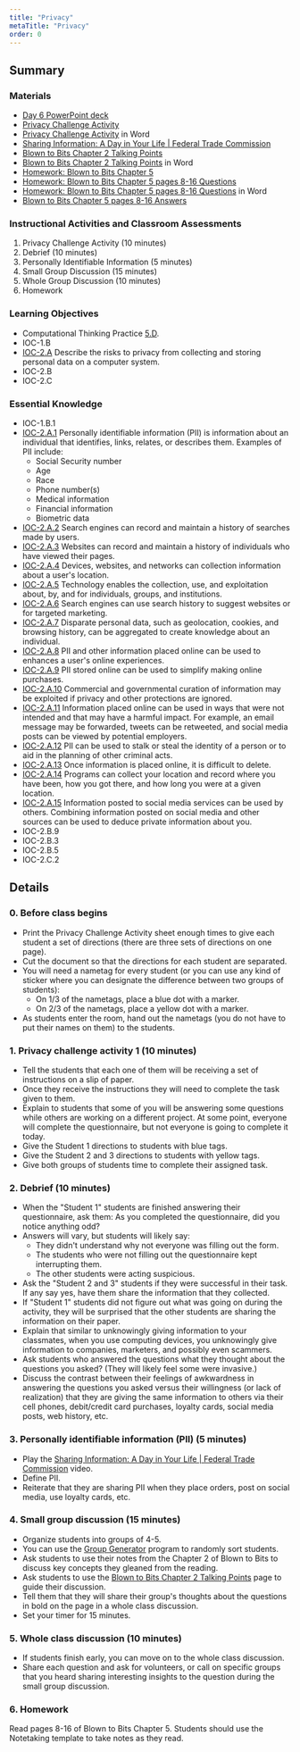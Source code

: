 ```yaml
---
title: "Privacy"
metaTitle: "Privacy"
order: 0
---
```


## Summary

### Materials 

* [Day 6 PowerPoint deck](https://1drv.ms/w/s!AqsgsTyHBmRBj1uJPCezFpCjkQIn?e=IBsgjC)
* [Privacy Challenge Activity](/unit-4/day-6/privacy-challenge-activity)
* [Privacy Challenge Activity](https://1drv.ms/w/s!AqsgsTyHBmRBj0-vqaFJaPFw84hl?e=PI4kBl) in Word 
* [Sharing Information: A Day in Your Life | Federal Trade Commission](https://youtu.be/O5OsQsB7Hg4)
* [Blown to Bits Chapter 2 Talking Points](/unit-4/day-6/blown-to-bits-talking-points)
* [Blown to Bits Chapter 2 Talking Points](https://1drv.ms/w/s!AqsgsTyHBmRBj01a32gAyjQzrIip?e=y4Qjos) in Word
* [Homework: Blown to Bits Chapter 5](https://1drv.ms/w/s!AqsgsTyHBmRBj0w2E5kfNEeagzsD?e=Ycgg51)
* [Homework: Blown to Bits Chapter 5 pages 8-16 Questions](/unit-4/day-6/homework)
* [Homework: Blown to Bits Chapter 5 pages 8-16 Questions](https://1drv.ms/w/s!AqsgsTyHBmRBj0510oacVZLljaYp?e=S5rZRU) in Word
* [Blown to Bits Chapter 5 pages 8-16 Answers](/unit-4/day-6/blown-to-bits-answers)

### Instructional Activities and Classroom Assessments

1. Privacy Challenge Activity (10 minutes)
2. Debrief (10 minutes)
3. Personally Identifiable Information (5 minutes)
4. Small Group Discussion (15 minutes)
5. Whole Group Discussion (10 minutes)
6. Homework

### Learning Objectives 

* Computational Thinking Practice [5.D](https://apcentral.collegeboard.org/pdf/ap-computer-science-principles-course-and-exam-description.pdf#page=23).
* IOC-1.B
* [IOC-2.A](https://apcentral.collegeboard.org/pdf/ap-computer-science-principles-course-and-exam-description.pdf#page=128) Describe the risks to privacy from collecting and storing personal data on a computer system.
* IOC-2.B
* IOC-2.C

### Essential Knowledge

* IOC-1.B.1
* [IOC-2.A.1](https://apcentral.collegeboard.org/pdf/ap-computer-science-principles-course-and-exam-description.pdf#page=128) Personally identifiable information (PII) is information about an individual that identifies, links, relates, or describes them. Examples of PII include:
    * Social Security number 
    * Age
    * Race 
    * Phone number(s)
    * Medical information
    * Financial information
    * Biometric data 
* [IOC-2.A.2](https://apcentral.collegeboard.org/pdf/ap-computer-science-principles-course-and-exam-description.pdf#page=128) Search engines can record and maintain a history of searches made by users. 
* [IOC-2.A.3](https://apcentral.collegeboard.org/pdf/ap-computer-science-principles-course-and-exam-description.pdf#page=128) Websites can record and maintain a history of individuals who have viewed their pages.
* [IOC-2.A.4](https://apcentral.collegeboard.org/pdf/ap-computer-science-principles-course-and-exam-description.pdf#page=128) Devices, websites, and networks can collection information about a user's location. 
* [IOC-2.A.5](https://apcentral.collegeboard.org/pdf/ap-computer-science-principles-course-and-exam-description.pdf#page=128) Technology enables the collection, use, and exploitation about, by, and for individuals, groups, and institutions. 
* [IOC-2.A.6](https://apcentral.collegeboard.org/pdf/ap-computer-science-principles-course-and-exam-description.pdf#page=129) Search engines can use search history to suggest websites or for targeted marketing.
* [IOC-2.A.7](https://apcentral.collegeboard.org/pdf/ap-computer-science-principles-course-and-exam-description.pdf#page=129) Disparate personal data, such as geolocation, cookies, and browsing history, can be aggregated to create knowledge about an individual.
* [IOC-2.A.8](https://apcentral.collegeboard.org/pdf/ap-computer-science-principles-course-and-exam-description.pdf#page=129) PII and other information placed online can be used to enhances a user's online experiences. 
* [IOC-2.A.9](https://apcentral.collegeboard.org/pdf/ap-computer-science-principles-course-and-exam-description.pdf#page=129) PII stored online can be used to simplify making online purchases.
* [IOC-2.A.10](https://apcentral.collegeboard.org/pdf/ap-computer-science-principles-course-and-exam-description.pdf#page=129) Commercial and governmental curation of information may be exploited if privacy and other protections are ignored.  
* [IOC-2.A.11](https://apcentral.collegeboard.org/pdf/ap-computer-science-principles-course-and-exam-description.pdf#page=129) Information placed online can be used in ways that were not intended and that may have a harmful impact. For example, an email message may be forwarded, tweets can be retweeted, and social media posts can be viewed by potential employers.
* [IOC-2.A.12](https://apcentral.collegeboard.org/pdf/ap-computer-science-principles-course-and-exam-description.pdf#page=129) PII can be used to stalk or steal the identity of a person or to aid in the planning of other criminal acts.
* [IOC-2.A.13](https://apcentral.collegeboard.org/pdf/ap-computer-science-principles-course-and-exam-description.pdf#page=129) Once information is placed online, it is difficult to delete.
* [IOC-2.A.14](https://apcentral.collegeboard.org/pdf/ap-computer-science-principles-course-and-exam-description.pdf#page=129) Programs can collect your location and record where you have been, how you got there, and how long you were at a given location.
* [IOC-2.A.15](https://apcentral.collegeboard.org/pdf/ap-computer-science-principles-course-and-exam-description.pdf#page=129) Information posted to social media services can be used by others. Combining information posted on social media and other sources can be used to deduce private information about you. 
* IOC-2.B.9
* IOC-2.B.3
* IOC-2.B.5
* IOC-2.C.2

## Details

### 0. Before class begins

* Print the Privacy Challenge Activity sheet enough times to give each student a set of directions (there are three sets of directions on one page).
* Cut the document so that the directions for each student are separated.
* You will need a nametag for every student (or you can use any kind of sticker where you can designate the difference between two groups of students):
    * On 1/3 of the nametags, place a blue dot with a marker.
    * On 2/3 of the nametags, place a yellow dot with a marker.
* As students enter the room, hand out the nametags (you do not have to put their names on them) to the students.

### 1. Privacy challenge activity 1 (10 minutes)

* Tell the students that each one of them will be receiving a set of instructions on a slip of paper.
* Once they receive the instructions they will need to complete the task given to them.
* Explain to students that some of you will be answering some questions while others are working on a different project. At some point, everyone will complete the questionnaire, but not everyone is going to complete it today.
* Give the Student 1 directions to students with blue tags.
* Give the Student 2 and 3 directions to students with yellow tags.
* Give both groups of students time to complete their assigned task.

### 2. Debrief (10 minutes)

* When the "Student 1" students are finished answering their questionnaire, ask them: As you completed the questionnaire, did you notice anything odd?
* Answers will vary, but students will likely say:
    * They didn't understand why not everyone was filling out the form.
    * The students who were not filling out the questionnaire kept interrupting them.
    * The other students were acting suspicious.
* Ask the "Student 2 and 3" students if they were successful in their task. If any say yes, have them share the information that they collected.
* If "Student 1" students did not figure out what was going on during the activity, they will be surprised that the other students are sharing the information on their paper.
* Explain that similar to unknowingly giving information to your classmates, when you use computing devices, you unknowingly give information to companies, marketers, and possibly even scammers.
* Ask students who answered the questions what they thought about the questions you asked? (They will likely feel some were invasive.)
* Discuss the contrast between their feelings of awkwardness in answering the questions you asked versus their willingness (or lack of realization) that they are giving the same information to others via their cell phones, debit/credit card purchases, loyalty cards, social media posts, web history, etc.

### 3. Personally identifiable information (PII) (5 minutes)

* Play the [Sharing Information: A Day in Your Life | Federal Trade Commission]() video.
* Define PII.
* Reiterate that they are sharing PII when they place orders, post on social media, use loyalty cards, etc.

### 4. Small group discussion (15 minutes)

* Organize students into groups of 4-5.
* You can use the [Group Generator]() program to randomly sort students.
* Ask students to use their notes from the Chapter 2 of Blown to Bits to discuss key concepts they gleaned from the reading.
* Ask students to use the [Blown to Bits Chapter 2 Talking Points]() page to guide their discussion.
* Tell them that they will share their group's thoughts about the questions in bold on the page in a whole class discussion.
* Set your timer for 15 minutes.

### 5. Whole class discussion (10 minutes)

* If students finish early, you can move on to the whole class discussion.
* Share each question and ask for volunteers, or call on specific groups that you heard sharing interesting insights to the question during the small group discussion.

### 6. Homework

Read pages 8-16 of Blown to Bits Chapter 5.
Students should use the Notetaking template to take notes as they read.